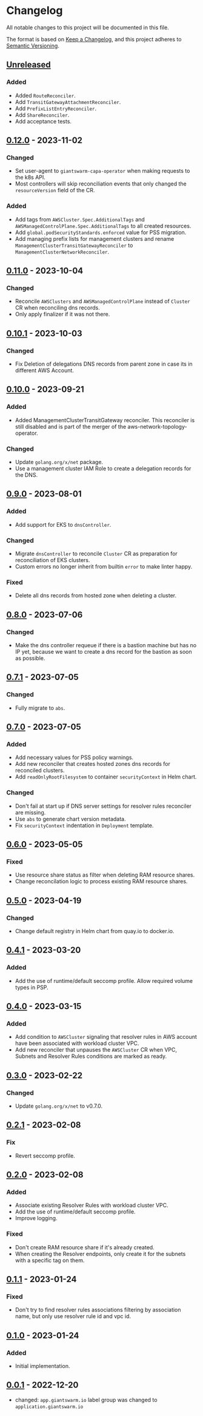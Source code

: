 # Changelog

All notable changes to this project will be documented in this file.

The format is based on [Keep a Changelog](https://keepachangelog.com/en/1.0.0/),
and this project adheres to [Semantic Versioning](https://semver.org/spec/v2.0.0.html).

## [Unreleased]

### Added

- Added `RouteReconciler`.
- Add `TransitGatewayAttachmentReconciler`.
- Add `PrefixListEntryReconciler`.
- Add `ShareReconciler`.
- Add acceptance tests.


## [0.12.0] - 2023-11-02

### Changed

- Set user-agent to `giantswarm-capa-operator` when making requests to the k8s API.
- Most controllers will skip reconciliation events that only changed the `resourceVersion` field of the CR.

### Added

- Add tags from `AWSCluster.Spec.AdditionalTags` and `AWSManagedControlPlane.Spec.AdditionalTags` to  all created resources.
- Add `global.podSecurityStandards.enforced` value for PSS migration.
- Add managing prefix lists for management clusters and rename `ManagementClusterTransitGatewayReconciler` to `ManagementClusterNetworkReconciler`.

## [0.11.0] - 2023-10-04

### Changed

- Reconcile `AWSClusters` and `AWSManagedControlPlane` instead of `Cluster` CR when reconciling dns records.
- Only apply finalizer if it was not there.

## [0.10.1] - 2023-10-03

### Changed

- Fix Deletion of delegations DNS records from parent zone in case its in different AWS Account.

## [0.10.0] - 2023-09-21

### Added

- Added ManagementClusterTransitGateway reconciler. This reconciler is still disabled and is part of the merger of the aws-network-topology-operator.

### Changed

- Update `golang.org/x/net` package.
- Use a management cluster IAM Role to create a delegation records for the DNS.

## [0.9.0] - 2023-08-01

### Added

- Add support for EKS to `dnsController`.

### Changed

- Migrate `dnsController` to reconcile `Cluster` CR as preparation for reconciliation of EKS clusters.
- Custom errors no longer inherit from builtin `error` to make linter happy.

### Fixed

- Delete all dns records from hosted zone when deleting a cluster.

## [0.8.0] - 2023-07-06

### Changed

- Make the dns controller requeue if there is a bastion machine but has no IP yet, because we want to create a dns record for the bastion as soon as possible.

## [0.7.1] - 2023-07-05

### Changed

- Fully migrate to `abs`.

## [0.7.0] - 2023-07-05

### Added

- Add necessary values for PSS policy warnings.
- Add new reconciler that creates hosted zones dns records for reconciled clusters.
- Add `readOnlyRootFilesystem` to container `securityContext` in Helm chart.

### Changed

- Don't fail at start up if DNS server settings for resolver rules reconciler are missing.
- Use `abs` to generate chart version metadata.
- Fix `securityContext` indentation in `Deployment` template.

## [0.6.0] - 2023-05-05

### Fixed

- Use resource share status as filter when deleting RAM resource shares.
- Change reconcilation logic to process existing RAM resource shares.

## [0.5.0] - 2023-04-19

### Changed

- Change default registry in Helm chart from quay.io to docker.io.

## [0.4.1] - 2023-03-20

### Added

- Add the use of runtime/default seccomp profile. Allow required volume types in PSP.

## [0.4.0] - 2023-03-15

### Added

- Add condition to `AWSCluster` signaling that resolver rules in AWS account have been associated with workload cluster VPC.
- Add new reconciler that unpauses the `AWSCluster` CR when VPC, Subnets and Resolver Rules conditions are marked as ready.

## [0.3.0] - 2023-02-22

### Changed

- Update `golang.org/x/net` to v0.7.0.

## [0.2.1] - 2023-02-08

### Fix

- Revert seccomp profile.

## [0.2.0] - 2023-02-08

### Added

- Associate existing Resolver Rules with workload cluster VPC.
- Add the use of runtime/default seccomp profile.
- Improve logging.

### Fixed

- Don't create RAM resource share if it's already created.
- When creating the Resolver endpoints, only create it for the subnets with a specific tag on them.

## [0.1.1] - 2023-01-24

### Fixed

- Don't try to find resolver rules associations filtering by association name, but only use resolver rule id and vpc id.

## [0.1.0] - 2023-01-24

### Added

- Initial implementation.

## [0.0.1] - 2022-12-20

- changed: `app.giantswarm.io` label group was changed to `application.giantswarm.io`

[Unreleased]: https://github.com/giantswarm/aws-resolver-rules-operator/compare/v0.12.0...HEAD
[0.12.0]: https://github.com/giantswarm/aws-resolver-rules-operator/compare/v0.11.0...v0.12.0
[0.11.0]: https://github.com/giantswarm/aws-resolver-rules-operator/compare/v0.10.1...v0.11.0
[0.10.1]: https://github.com/giantswarm/aws-resolver-rules-operator/compare/v0.10.0...v0.10.1
[0.10.0]: https://github.com/giantswarm/aws-resolver-rules-operator/compare/v0.9.0...v0.10.0
[0.9.0]: https://github.com/giantswarm/aws-resolver-rules-operator/compare/v0.8.0...v0.9.0
[0.8.0]: https://github.com/giantswarm/aws-resolver-rules-operator/compare/v0.7.1...v0.8.0
[0.7.1]: https://github.com/giantswarm/aws-resolver-rules-operator/compare/v0.7.0...v0.7.1
[0.7.0]: https://github.com/giantswarm/aws-resolver-rules-operator/compare/v0.6.0...v0.7.0
[0.6.0]: https://github.com/giantswarm/aws-resolver-rules-operator/compare/v0.5.0...v0.6.0
[0.5.0]: https://github.com/giantswarm/aws-resolver-rules-operator/compare/v0.4.1...v0.5.0
[0.4.1]: https://github.com/giantswarm/aws-resolver-rules-operator/compare/v0.4.0...v0.4.1
[0.4.0]: https://github.com/giantswarm/aws-resolver-rules-operator/compare/v0.3.0...v0.4.0
[0.3.0]: https://github.com/giantswarm/aws-resolver-rules-operator/compare/v0.2.1...v0.3.0
[0.2.1]: https://github.com/giantswarm/aws-resolver-rules-operator/compare/v0.2.0...v0.2.1
[0.2.0]: https://github.com/giantswarm/aws-resolver-rules-operator/compare/v0.1.1...v0.2.0
[0.1.1]: https://github.com/giantswarm/aws-resolver-rules-operator/compare/v0.1.0...v0.1.1
[0.1.0]: https://github.com/giantswarm/aws-resolver-rules-operator/compare/v0.0.1...v0.1.0
[0.0.1]: https://github.com/giantswarm/aws-resolver-rules-operator/releases/tag/v0.0.1
